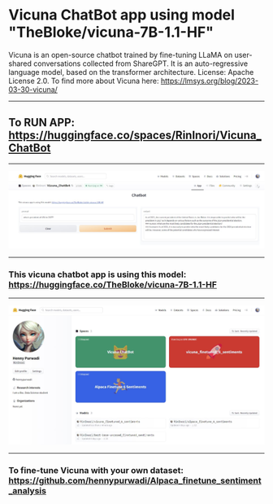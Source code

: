 # Vicuna ChatBot app using model "TheBloke/vicuna-7B-1.1-HF"

Vicuna is an open-source chatbot trained by fine-tuning LLaMA on user-shared conversations collected from ShareGPT. It is an auto-regressive language model, based on the transformer architecture.
License: Apache License 2.0. To find more about Vicuna here: https://lmsys.org/blog/2023-03-30-vicuna/


--------

## To RUN APP: https://huggingface.co/spaces/RinInori/Vicuna_ChatBot

--------
![Image description](https://github.com/hennypurwadi/Vicuna_ChatBot/blob/main/Vicuna_app_answer.jpg?raw=true)

--------

### This vicuna chatbot app is using this model: https://huggingface.co/TheBloke/vicuna-7B-1.1-HF

--------

![Image description](https://github.com/hennypurwadi/Vicuna_ChatBot/blob/main/vicuna_space.jpg?raw=true)

--------

### To fine-tune Vicuna with your own dataset: https://github.com/hennypurwadi/Alpaca_finetune_sentiment_analysis
